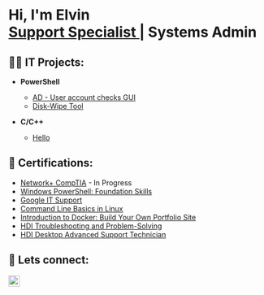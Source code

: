 <h1>Hi, I'm Elvin <br/> <a href="https://github.com/emckrieth">Support Specialist </a> | Systems Admin </a></h1>

<h2>👨‍💻 IT Projects:</h2>

- <b>PowerShell</b>
  - [AD - User account checks GUI](https://github.com/emckrieth/User-Checks)
  - [Disk-Wipe Tool](https://github.com/emckrieth/DiskWipe)

- <b>C/C++</b>
  - [Hello](https://github.com/emckrieth/Hello)
  
<h2>📄 Certifications:</h2>

  - [Network+ CompTIA]() - In Progress
  - [Windows PowerShell: Foundation Skills](https://urldefense.com/v3/__https://workshopplus.eventbuilder.com/event/76200/certificate__;!!JYRgswAx!pfdxcVGJdfZ39UZidq4vq5m09anb7D_NXVBBO5MbJ_zhTqtIuTXDzmXMnLTuo-ReQPV8bPpFO2zst1NrBYBdYlbT$)
  - [Google IT Support](https://www.coursera.org/account/accomplishments/professional-cert/8AVZHZ6ADWS3?utm_source=link&utm_medium=certificate&utm_content=cert_image&utm_campaign=sharing_cta&utm_product=prof)
  - [Command Line Basics in Linux](https://www.coursera.org/account/accomplishments/verify/FMDKLW6AY3KH?utm_source=link&utm_medium=certificate&utm_content=cert_image&utm_campaign=sharing_cta&utm_product=project)
  - [Introduction to Docker: Build Your Own Portfolio Site](https://www.coursera.org/account/accomplishments/verify/GY8FZ222UFLA?utm_source=link&utm_medium=certificate&utm_content=cert_image&utm_campaign=sharing_cta&utm_product=project)
  - [HDI Troubleshooting and Problem-Solving](https://hdi-icmi.docebosaas.com/lms/index.php?r=myActivities/downloadCertificate&course_id=15&id_user=33192)
  - [HDI Desktop Advanced Support Technician](https://hdi-icmi.docebosaas.com/lms/index.php?r=myActivities/downloadCertificate&course_id=5&id_user=33192)

<h2>🤳 Lets connect:</h2>

[<img align="left" alt="ElvinMckrieth | LinkedIn" width="22px" src="https://cdn.jsdelivr.net/npm/simple-icons@v3/icons/linkedin.svg" />][linkedin]

[linkedin]: https://www.linkedin.com/in/emckrieth/

<!--
**emckrieth/emckrieth1** is a ✨ _special_ ✨ repository because its `README.md` (this file) appears on your GitHub profile.

Here are some ideas to get me started:

- 🔭 I’m currently working on ...
- 🌱 I’m currently learning ...
- 👯 I’m looking to collaborate on ...
- 🤔 I’m looking for help with ...
- 💬 Ask me about ...
- 📫 How to reach me: ...
- 😄 Pronouns: ...
- ⚡ Fun fact: ...
-->
